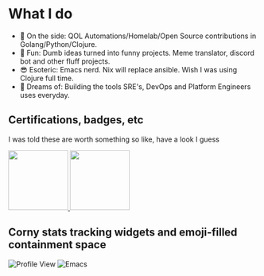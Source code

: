 # What I do

- 🧐 On the side: QOL Automations/Homelab/Open Source contributions in Golang/Python/Clojure.
- 🤪 Fun: Dumb ideas turned into funny projects. Meme translator, discord bot and other fluff projects.
- 😎 Esoteric: Emacs nerd. Nix will replace ansible. Wish I was using Clojure full time.
- 🤩 Dreams of: Building the tools SRE's, DevOps and Platform Engineers uses everyday.
  
## Certifications, badges, etc

I was told these are worth something so like, have a look I guess

<a href="https://www.credly.com/badges/687419a1-50b4-4c72-a248-dd03089ec084/public_url">
  <img src="https://user-images.githubusercontent.com/25652765/235519451-44992ad3-fa86-4458-8320-62bd687d9fb2.png" width="120">
</a>

<a href="https://www.credly.com/badges/639bda9d-538a-4162-9dfc-39527975d7dc/public_url">  
  <img src="https://github-production-user-asset-6210df.s3.amazonaws.com/25652765/240640772-44f15d2a-1d2c-493c-897e-f9fdd2640938.png" width="120">
</a>

## Corny stats tracking widgets and emoji-filled containment space

![Profile View](https://komarev.com/ghpvc/?username=notarock&color=orange)
![Emacs](https://img.shields.io/badge/Emacs-%237F5AB6.svg?&style=for-the-badge&logo=gnu-emacs&logoColor=white)
